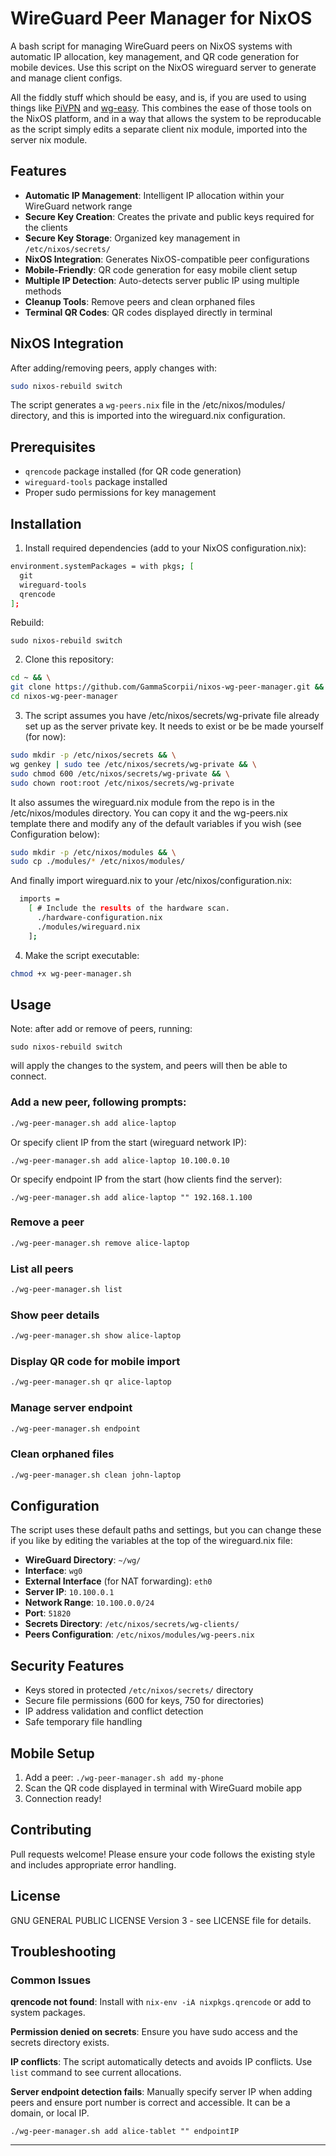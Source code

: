 # WireGuard Peer Manager for NixOS

A bash script for managing WireGuard peers on NixOS systems with automatic IP allocation, key management, and QR code generation for mobile devices. Use this script on the NixOS wireguard server to generate and manage client configs.

All the fiddly stuff which should be easy, and is, if you are used to using things like [PiVPN](https://github.com/pivpn/pivpn) and [wg-easy](https://github.com/wg-easy/wg-easy). This combines the ease of those tools on the NixOS platform, and in a way that allows the system to be reproducable as the script simply edits a separate client nix module, imported into the server nix module.

## Features

- **Automatic IP Management**: Intelligent IP allocation within your WireGuard network range
- **Secure Key Creation**: Creates the private and public keys required for the clients
- **Secure Key Storage**: Organized key management in `/etc/nixos/secrets/`
- **NixOS Integration**: Generates NixOS-compatible peer configurations
- **Mobile-Friendly**: QR code generation for easy mobile client setup
- **Multiple IP Detection**: Auto-detects server public IP using multiple methods
- **Cleanup Tools**: Remove peers and clean orphaned files
- **Terminal QR Codes**: QR codes displayed directly in terminal

## NixOS Integration

After adding/removing peers, apply changes with:
```bash
sudo nixos-rebuild switch
```

The script generates a `wg-peers.nix` file in the /etc/nixos/modules/ directory, and this is imported into the wireguard.nix configuration.

## Prerequisites

- `qrencode` package installed (for QR code generation)
- `wireguard-tools` package installed
- Proper sudo permissions for key management

## Installation

1. Install required dependencies (add to your NixOS configuration.nix):
```bash
environment.systemPackages = with pkgs; [
  git
  wireguard-tools
  qrencode
];
```
Rebuild:
```
sudo nixos-rebuild switch
```

2. Clone this repository:
```bash
cd ~ && \
git clone https://github.com/GammaScorpii/nixos-wg-peer-manager.git && \
cd nixos-wg-peer-manager
```

3. The script assumes you have /etc/nixos/secrets/wg-private file already set up as the server private key. It needs to exist or be be made yourself (for now):
```bash
sudo mkdir -p /etc/nixos/secrets && \
wg genkey | sudo tee /etc/nixos/secrets/wg-private && \
sudo chmod 600 /etc/nixos/secrets/wg-private && \
sudo chown root:root /etc/nixos/secrets/wg-private
```

It also assumes the wireguard.nix module from the repo is in the /etc/nixos/modules directory. You can copy it and the wg-peers.nix template there and modify any of the default variables if you wish (see Configuration below):
```bash
sudo mkdir -p /etc/nixos/modules && \
sudo cp ./modules/* /etc/nixos/modules/
```

And finally import wireguard.nix to your /etc/nixos/configuration.nix:
```bash
  imports =
    [ # Include the results of the hardware scan.
      ./hardware-configuration.nix
      ./modules/wireguard.nix
    ];
```

4. Make the script executable:
```bash
chmod +x wg-peer-manager.sh
```


## Usage

Note: after add or remove of peers, running:

```
sudo nixos-rebuild switch
```

will apply the changes to the system, and peers will then be able to connect.

### Add a new peer, following prompts:
```bash
./wg-peer-manager.sh add alice-laptop
```
Or specify client IP from the start (wireguard network IP):
```
./wg-peer-manager.sh add alice-laptop 10.100.0.10
```
Or specify endpoint IP from the start (how clients find the server):
```
./wg-peer-manager.sh add alice-laptop "" 192.168.1.100
```

### Remove a peer
```bash
./wg-peer-manager.sh remove alice-laptop
```

### List all peers
```bash
./wg-peer-manager.sh list
```

### Show peer details
```bash
./wg-peer-manager.sh show alice-laptop
```

### Display QR code for mobile import
```bash
./wg-peer-manager.sh qr alice-laptop
```

### Manage server endpoint
```bash
./wg-peer-manager.sh endpoint
```

### Clean orphaned files
```bash
./wg-peer-manager.sh clean john-laptop
```

## Configuration

The script uses these default paths and settings, but you can change these if you like by editing the variables at the top of the wireguard.nix file:
- **WireGuard Directory**: `~/wg/`
- **Interface**: `wg0`
- **External Interface** (for NAT forwarding): `eth0`
- **Server IP**: `10.100.0.1`
- **Network Range**: `10.100.0.0/24`
- **Port**: `51820`
- **Secrets Directory**: `/etc/nixos/secrets/wg-clients/`
- **Peers Configuration**: `/etc/nixos/modules/wg-peers.nix`

## Security Features

- Keys stored in protected `/etc/nixos/secrets/` directory
- Secure file permissions (600 for keys, 750 for directories)
- IP address validation and conflict detection
- Safe temporary file handling

## Mobile Setup

1. Add a peer: `./wg-peer-manager.sh add my-phone`
2. Scan the QR code displayed in terminal with WireGuard mobile app
3. Connection ready!

## Contributing

Pull requests welcome! Please ensure your code follows the existing style and includes appropriate error handling.

## License

GNU GENERAL PUBLIC LICENSE Version 3 - see LICENSE file for details.

## Troubleshooting

### Common Issues

**qrencode not found**: Install with `nix-env -iA nixpkgs.qrencode` or add to system packages.

**Permission denied on secrets**: Ensure you have sudo access and the secrets directory exists.

**IP conflicts**: The script automatically detects and avoids IP conflicts. Use `list` command to see current allocations.

**Server endpoint detection fails**: Manually specify server IP when adding peers and ensure port number is correct and accessible. It can be a domain, or local IP.

```
./wg-peer-manager.sh add alice-tablet "" endpointIP
```

---
